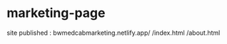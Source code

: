 # marketing-page

site published : bwmedcabmarketing.netlify.app/
                                              /index.html
                                              /about.html